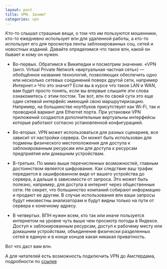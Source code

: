 ```yaml
---
layout: post
title: VPN. Зачем?
categories: vpn
---
```

Кто-то слышал страшные вещи, о том что им пользуются мошенники, кто-то ежедневно использует впн для удаленной работы, а кто-то использует его для просмотра ленты заблокированных соц. сетей и новостных изданий. 
Давайте определимся что такое впн, какой он бывает и кому он нужен.

- Во-первых. Обратимся к Википедии и посмотрим значение.
«VPN (англ. Virtual Private Network «виртуальная частная сеть») — обобщённое название технологий, позволяющих обеспечить одно или несколько сетевых соединений поверх другой сети, например Интернет.»
Что это значит?
Если вы в курсе что такое LAN и WAN, вам будет просто понять, если вы впервые слышите эти слова ознакомитесь с этим постом.
Так вот, впн по своей сути это еще один сетевой интерфейс имеющий свою маршрутиризацию. Например, на большинстве ноутбуков присутствует как Wi-Fi, так и проводной вариант для Ethernet порта. При установки VPN приложений создаются дополнительные виртуальны интерфейсы которые работают согласно установленной конфигурацией.

- Во-вторых. VPN может использоваться для разных сценариев, все зависит от настройки сервера. Он может быть использован для подмены физического местоположения для доступа к заблокированным ресурсам или для доступа к ресурсам предприятия или домашним устройствам.

- В-третьих. По мимо выше перечисленных возможностей, главным достоинством является шифрование. Как следствие ваш трафик передается в зашифрованном виде от вашего устройства до сервера, а дальше в зависимости от запроса. Это может быть полезно, например, для доступа в интернет через общественные сети. Не секрет, что большинство компаний собирают информацию и продают ее другим. В случае использования впн ваши запросы будут неизвестны анализаторам и будут видны только на пути от сервера к конечному адресу.

- В четвертых. ВПН нужен всем, кто так или иначе пользуется интернетом на уровне чуть выше чем просмотр погоды в Яндексе. Доступ к заблокированным ресурсам, доступ к рабочему месту или домашним устройствам, объединение физически разделенных сетей в единую и в конце концов какая никакая приватность.

Вот что даст вам впн.

А для читателей есть возможность подключить VPN до Амстердама, подробности по [ссылке](https://t.me/+G57C_p1BJ31hYzg6)